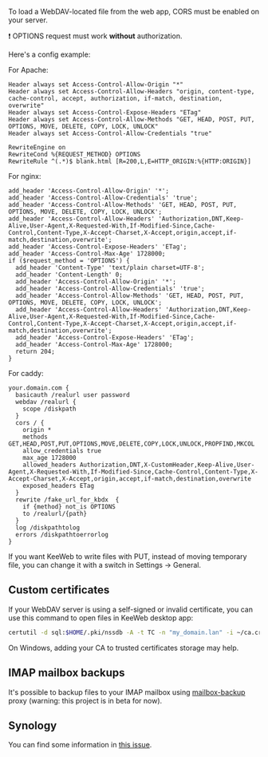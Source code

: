To load a WebDAV-located file from the web app, CORS must be enabled on your server.

❗ OPTIONS request must work **without** authorization.

Here's a config example:

For Apache:
```
Header always set Access-Control-Allow-Origin "*"
Header always set Access-Control-Allow-Headers "origin, content-type, cache-control, accept, authorization, if-match, destination, overwrite"
Header always set Access-Control-Expose-Headers "ETag"
Header always set Access-Control-Allow-Methods "GET, HEAD, POST, PUT, OPTIONS, MOVE, DELETE, COPY, LOCK, UNLOCK"
Header always set Access-Control-Allow-Credentials "true"

RewriteEngine on
RewriteCond %{REQUEST_METHOD} OPTIONS
RewriteRule ^(.*)$ blank.html [R=200,L,E=HTTP_ORIGIN:%{HTTP:ORIGIN}]
```

For nginx:
```
add_header 'Access-Control-Allow-Origin' '*';
add_header 'Access-Control-Allow-Credentials' 'true';
add_header 'Access-Control-Allow-Methods' 'GET, HEAD, POST, PUT, OPTIONS, MOVE, DELETE, COPY, LOCK, UNLOCK';
add_header 'Access-Control-Allow-Headers' 'Authorization,DNT,Keep-Alive,User-Agent,X-Requested-With,If-Modified-Since,Cache-Control,Content-Type,X-Accept-Charset,X-Accept,origin,accept,if-match,destination,overwrite';
add_header 'Access-Control-Expose-Headers' 'ETag';
add_header 'Access-Control-Max-Age' 1728000;
if ($request_method = 'OPTIONS') {
  add_header 'Content-Type' 'text/plain charset=UTF-8';
  add_header 'Content-Length' 0;
  add_header 'Access-Control-Allow-Origin' '*';
  add_header 'Access-Control-Allow-Credentials' 'true';
  add_header 'Access-Control-Allow-Methods' 'GET, HEAD, POST, PUT, OPTIONS, MOVE, DELETE, COPY, LOCK, UNLOCK';
  add_header 'Access-Control-Allow-Headers' 'Authorization,DNT,Keep-Alive,User-Agent,X-Requested-With,If-Modified-Since,Cache-Control,Content-Type,X-Accept-Charset,X-Accept,origin,accept,if-match,destination,overwrite';
  add_header 'Access-Control-Expose-Headers' 'ETag';
  add_header 'Access-Control-Max-Age' 1728000;
  return 204;
}
```

For caddy:
```
your.domain.com {
  basicauth /realurl user password
  webdav /realurl {
    scope /diskpath
  }
  cors / {
    origin *
    methods GET,HEAD,POST,PUT,OPTIONS,MOVE,DELETE,COPY,LOCK,UNLOCK,PROPFIND,MKCOL
    allow_credentials true
    max_age 1728000
    allowed_headers Authorization,DNT,X-CustomHeader,Keep-Alive,User-Agent,X-Requested-With,If-Modified-Since,Cache-Control,Content-Type,X-Accept-Charset,X-Accept,origin,accept,if-match,destination,overwrite
    exposed_headers ETag
  }
  rewrite /fake_url_for_kbdx  {
    if {method} not_is OPTIONS
    to /realurl/{path}
  }
  log /diskpathtolog
  errors /diskpathtoerrorlog
}
```

If you want KeeWeb to write files with PUT, instead of moving temporary file, you can change it with a switch in Settings &rarr; General.

## Custom certificates

If your WebDAV server is using a self-signed or invalid certificate, you can use this command to open files in KeeWeb desktop app:
```bash
certutil -d sql:$HOME/.pki/nssdb -A -t TC -n "my_domain.lan" -i ~/ca.crt
```
On Windows, adding your CA to trusted certificates storage may help.

## IMAP mailbox backups

It's possible to backup files to your IMAP mailbox using [mailbox-backup](https://github.com/ErikOnBike/mailbox-backup) proxy (warning: this project is in beta for now).

## Synology

You can find some information in [this issue](https://github.com/keeweb/keeweb/issues/703#issuecomment-326404286).